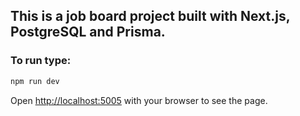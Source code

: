 ## This is a job board project built with Next.js, PostgreSQL and Prisma.

### To run type:
```bash
npm run dev
```
Open [http://localhost:5005](http://localhost:5005) with your browser to see the page.